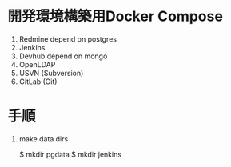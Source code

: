 # 開発環境構築用Docker Compose

1. Redmine depend on postgres
2. Jenkins
3. Devhub depend on mongo
4. OpenLDAP
5. USVN (Subversion)
6. GitLab (Git)

# 手順

1. make data dirs

   $ mkdir pgdata
   $ mkdir jenkins
